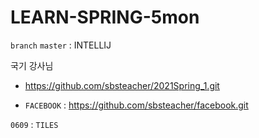 # LEARN-SPRING-5mon

`branch` `master` : INTELLIJ

국기 강사님
- https://github.com/sbsteacher/2021Spring_1.git

- `FACEBOOK` : https://github.com/sbsteacher/facebook.git


`0609` : `TILES` 
